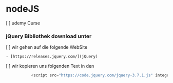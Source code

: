 # nodeJS

 [ ] udemy Curse 
 
### jQuery Bibliothek download unter
 
 [ ] wir gehen auf die folgende WebSite
    
    - [https://releases.jquery.com/](jQuery)

 [ ] wir kopieren uns folgenden Text in den <head>
 
 ```js
            <script src="https://code.jquery.com/jquery-3.7.1.js" integrity="sha256-eKhayi8LEQwp4NKxN+CfCh+3qOVUtJn3QNZ0TciWLP4=" crossorigin="anonymous"></script>
 ```